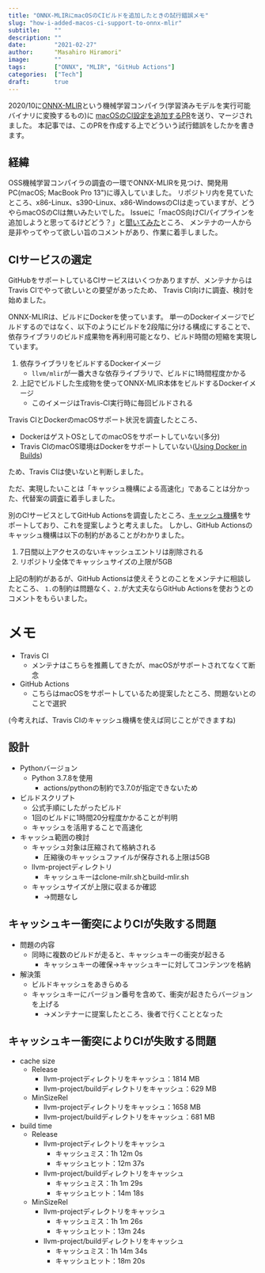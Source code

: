 ```yaml
---
title: "ONNX-MLIRにmacOSのCIビルドを追加したときの試行錯誤メモ"
slug: "how-i-added-macos-ci-support-to-onnx-mlir"
subtitle:    ""
description: ""
date:        "2021-02-27"
author:      "Masahiro Hiramori"
image:       ""
tags:        ["ONNX", "MLIR", "GitHub Actions"]
categories:  ["Tech"]
draft:       true
---
```


2020/10に[ONNX-MLIR](https://github.com/onnx/onnx-mlir)という機械学習コンパイラ(学習済みモデルを実行可能バイナリに変換するもの)に
[macOSのCI設定を追加するPR](https://github.com/onnx/onnx-mlir/pull/287)を送り、マージされました。
本記事では、このPRを作成する上でどういう試行錯誤をしたかを書きます。

## 経緯

OSS機械学習コンパイラの調査の一環でONNX-MLIRを見つけ、開発用PC(macOS; MacBook Pro 13")に導入していました。
リポジトリ内を見ていたところ、x86-Linux、s390-Linux、x86-WindowsのCIは走っていますが、どうやらmacOSのCIは無いみたいでした。
Issueに「macOS向けCIパイプラインを追加しようと思ってるけどどう？」と[聞いてみた](https://github.com/onnx/onnx-mlir/issues/252)ところ、
メンテナの一人から是非やってやって欲しい旨のコメントがあり、作業に着手しました。

## CIサービスの選定

GitHubをサポートしているCIサービスはいくつかありますが、メンテナからはTravis CIでやって欲しいとの要望があったため、
Travis CI向けに調査、検討を始めました。

ONNX-MLIRは、ビルドにDockerを使っています。
単一のDockerイメージでビルドするのではなく、以下のようにビルドを2段階に分ける構成にすることで、
依存ライブラリのビルド成果物を再利用可能となり、ビルド時間の短縮を実現しています。

1. 依存ライブラリをビルドするDockerイメージ
   - `llvm/mlir`が一番大きな依存ライブラリで、ビルドに1時間程度かかる
2. 上記でビルドした生成物を使ってONNX-MLIR本体をビルドするDockerイメージ
   - このイメージはTravis-CI実行時に毎回ビルドされる

Travis CIとDockerのmacOSサポート状況を調査したところ、

- DockerはゲストOSとしてのmacOSをサポートしていない(多分)
- Travis CIのmacOS環境はDockerをサポートしていない([Using Docker in Builds](https://docs.travis-ci.com/user/docker/))

ため、Travis CIは使いないと判断しました。

ただ、実現したいことは「キャッシュ機構による高速化」であることは分かった、代替案の調査に着手しました。

別のCIサービスとしてGitHub Actionsを調査したところ、[キャッシュ機構](https://docs.github.com/en/actions/guides/caching-dependencies-to-speed-up-workflows)をサポートしており、これを提案しようと考えました。
しかし、GitHub Actionsのキャッシュ機構は以下の制約があることがわかりました。

1. 7日間以上アクセスのないキャッシュエントリは削除される
1. リポジトリ全体でキャッシュサイズの上限が5GB

上記の制約があるが、GitHub Actionsは使えそうとのことをメンテナに相談したところ、
`1.`の制約は問題なく、`2.`が大丈夫ならGitHub Actionsを使おうとのコメントをもらいました。

# メモ

- Travis CI
  - メンテナはこちらを推薦してきたが、macOSがサポートされてなくて断念
- GitHub Actions
  - こちらはmacOSをサポートしているため提案したところ、問題ないとのことで選択

(今考えれば、Travis CIのキャッシュ機構を使えば同じことができますね)

## 設計

- Pythonバージョン
  - Python 3.7.8を使用
    - actions/pythonの制約で3.7.0が指定できないため
- ビルドスクリプト
  - 公式手順にしたがったビルド
  - 1回のビルドに1時間20分程度かかることが判明
  - キャッシュを活用することで高速化
- キャッシュ範囲の検討
  - キャッシュ対象は圧縮されて格納される
    - 圧縮後のキャッシュファイルが保存される上限は5GB
  - llvm-projectディレクトリ
    - キャッシュキーはclone-milr.shとbuild-mlir.sh
  - キャッシュサイズが上限に収まるか確認
    - →問題なし
## キャッシュキー衝突によりCIが失敗する問題

- 問題の内容
  - 同時に複数のビルドが走ると、キャッシュキーの衝突が起きる
    - キャッシュキーの確保→キャッシュキーに対してコンテンツを格納
- 解決策
  - ビルドキャッシュをあきらめる
  - キャッシュキーにバージョン番号を含めて、衝突が起きたらバージョンを上げる
    - →メンテナーに提案したところ、後者で行くこととなった

## キャッシュキー衝突によりCIが失敗する問題

- cache size
  - Release 
    - llvm-projectディレクトリをキャッシュ：1814 MB
    - llvm-project/buildディレクトリをキャッシュ：629 MB
  - MinSizeRel 
    - llvm-projectディレクトリをキャッシュ：1658 MB
    - llvm-project/buildディレクトリをキャッシュ：681 MB
- build time 
  - Release 
    - llvm-projectディレクトリをキャッシュ
      - キャッシュミス：1h 12m 0s
      - キャッシュヒット：12m 37s
    - llvm-project/buildディレクトリをキャッシュ 
      - キャッシュミス：1h 1m 29s
      - キャッシュヒット：14m 18s
  - MinSizeRel
    - llvm-projectディレクトリをキャッシュ 
      - キャッシュミス：1h 1m 26s
      - キャッシュヒット：13m 24s
    - llvm-project/buildディレクトリをキャッシュ 
      - キャッシュミス：1h 14m 34s
      - キャッシュヒット：18m 20s
